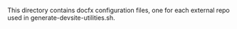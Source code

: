 This directory contains docfx configuration files, one for each
external repo used in generate-devsite-utilities.sh.
